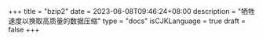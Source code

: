+++
title = "bzip2"
date = 2023-06-08T09:46:24+08:00
description = "牺牲速度以换取高质量的数据压缩"
type = "docs"
isCJKLanguage = true
draft = false
+++